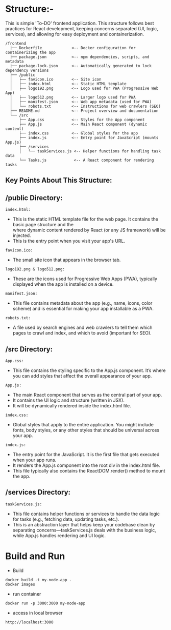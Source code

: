 # Structure:- 
This is simple 'To-DO' frontend application. This structure follows best practices for React development, keeping concerns separated (UI, logic, services), and allowing for easy deployment and containerization.
```
/frontend
  ├── Dockerfile             <-- Docker configuration for containerizing the app
  ├── package.json           <-- npm dependencies, scripts, and metadata
  ├── package-lock.json      <-- Automatically generated to lock dependency versions
  ├── /public
  │   ├── favicon.ico        <-- Site icon
  │   ├── index.html         <-- Static HTML template
  │   ├── logo192.png        <-- Logo used for PWA (Progressive Web App)
  │   ├── logo512.png        <-- Larger logo used for PWA
  │   ├── manifest.json      <-- Web app metadata (used for PWA)
  │   └── robots.txt         <-- Instructions for web crawlers (SEO)
  ├── README.md              <-- Project overview and documentation
  └── /src
      ├── App.css            <-- Styles for the App component
      ├── App.js             <-- Main React component (dynamic content)
      ├── index.css          <-- Global styles for the app
      ├── index.js           <-- Entry point for JavaScript (mounts App.js)
      ├── /services
      │   └── taskServices.js <-- Helper functions for handling task data
      └── Tasks.js            <-- A React component for rendering tasks
```

## Key Points About This Structure:
## /public Directory:
```index.html:```

- This is the static HTML template file for the web page. It contains the basic page structure and the <div id="root"></div> where dynamic content rendered by React (or any JS framework) will be injected.
- This is the entry point when you visit your app's URL.

```favicon.ico:```
- The small site icon that appears in the browser tab.

```logo192.png & logo512.png:```
- These are the icons used for Progressive Web Apps (PWA), typically displayed when the app is installed on a device.

```manifest.json:```
- This file contains metadata about the app (e.g., name, icons, color scheme) and is essential for making your app installable as a PWA.

```robots.txt:```
- A file used by search engines and web crawlers to tell them which pages to crawl and index, and which to avoid (important for SEO).

## /src Directory:
```App.css:```
- This file contains the styling specific to the App.js component. It’s where you can add styles that affect the overall appearance of your app.

```App.js:```
- The main React component that serves as the central part of your app.
- It contains the UI logic and structure (written in JSX).
- It will be dynamically rendered inside the index.html file.

```index.css:```
- Global styles that apply to the entire application. You might include fonts, body styles, or any other styles that should be universal across your app.

```index.js:```
- The entry point for the JavaScript. It is the first file that gets executed when your app runs.
- It renders the App.js component into the root div in the index.html file.
- This file typically also contains the ReactDOM.render() method to mount the app.

## /services Directory:
```taskServices.js:```
- This file contains helper functions or services to handle the data logic for tasks (e.g., fetching data, updating tasks, etc.).
- This is an abstraction layer that helps keep your codebase clean by separating concerns—taskServices.js deals with the business logic, while App.js handles rendering and UI logic.

# Build and Run

- Build
```
docker build -t my-node-app .
docker images
```

- run container

```
docker run -p 3000:3000 my-node-app
```

- access in local browser
```
http://localhost:3000
```
